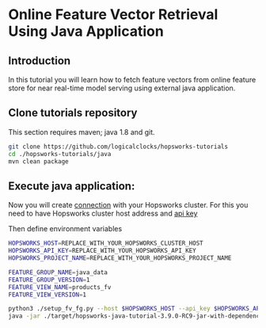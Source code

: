 # Online Feature Vector Retrieval Using Java Application

## Introduction
In this tutorial you will learn how to fetch feature vectors from online feature store for near real-time model serving
using external java application. 

## Clone tutorials repository
This section requires maven; java 1.8 and git.

```bash
git clone https://github.com/logicalclocks/hopsworks-tutorials
cd ./hopsworks-tutorials/java
mvn clean package
```

## Execute java application:
Now you will create [connection](https://docs.hopsworks.ai/hopsworks-api/3.3/generated/api/connection/) with
your Hopsworks cluster. For this you need to have Hopsworks cluster host address and [api key](https://docs.hopsworks.ai/latest/user_guides/projects/api_key/create_api_key/)

Then define environment variables 

```bash
HOPSWORKS_HOST=REPLACE_WITH_YOUR_HOPSWORKS_CLUSTER_HOST
HOPSWORKS_API_KEY=REPLACE_WITH_YOUR_HOPSWORKS_API_KEY
HOPSWORKS_PROJECT_NAME=REPLACE_WITH_YOUR_HOPSWORKS_PROJECT_NAME

FEATURE_GROUP_NAME=java_data
FEATURE_GROUP_VERSION=1
FEATURE_VIEW_NAME=products_fv
FEATURE_VIEW_VERSION=1
```

```bash
python3 ./setup_fv_fg.py --host $HOPSWORKS_HOST --api_key $HOPSWORKS_API_KEY --project $HOPSWORKS_PROJECT_NAME  --feature_group_name $FEATURE_GROUP_NAME --feature_group_version $FEATURE_GROUP_VERSION  --feature_view_name $FEATURE_VIEW_NAME --feature_view_version $FEATURE_VIEW_VERSION
java -jar ./target/hopsworks-java-tutorial-3.9.0-RC9-jar-with-dependencies.jar $HOPSWORKS_HOST $HOPSWORKS_API_KEY $HOPSWORKS_PROJECT_NAME $FEATURE_GROUP_NAME $FEATURE_GROUP_VERSION $FEATURE_VIEW_NAME $FEATURE_VIEW_VERSION
```
